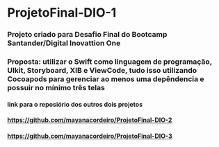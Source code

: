 # ProjetoFinal-DIO-1

### Projeto criado para Desafio Final do Bootcamp Santander/Digital Inovattion One
### Proposta: utilizar o Swift como linguagem de programação, UIkit, Storyboard, XIB e ViewCode, tudo isso utilizando Cocoapods para gerenciar ao menos uma depêndencia e possuir no mínimo três telas


#### link para o reposiório dos outros dois projetos
#### https://github.com/mayanacordeiro/ProjetoFinal-DIO-2
#### https://github.com/mayanacordeiro/ProjetoFinal-DIO-3

